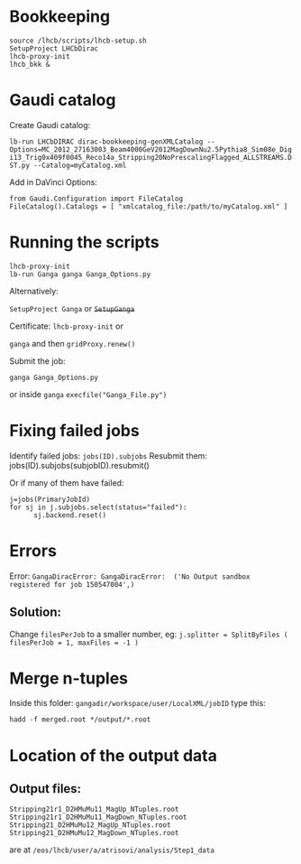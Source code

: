# Bookkeeping

```
source /lhcb/scripts/lhcb-setup.sh
SetupProject LHCbDirac 
lhcb-proxy-init 
lhcb_bkk &
```

# Gaudi catalog

Create Gaudi catalog:

```lb-run LHCbDIRAC dirac-bookkeeping-genXMLCatalog --Options=MC_2012_27163003_Beam4000GeV2012MagDownNu2.5Pythia8_Sim08e_Digi13_Trig0x409f0045_Reco14a_Stripping20NoPrescalingFlagged_ALLSTREAMS.DST.py --Catalog=myCatalog.xml```

Add in DaVinci Options:

```
from Gaudi.Configuration import FileCatalog
FileCatalog().Catalogs = [ "xmlcatalog_file:/path/to/myCatalog.xml" ]
```

# Running the scripts

```
lhcb-proxy-init
lb-run Ganga ganga Ganga_Options.py
```

Alternatively:

`SetupProject Ganga` or ~~`SetupGanga`~~

Certificate: 
`lhcb-proxy-init` or

`ganga` and then
`gridProxy.renew()`

Submit the job:
```
ganga Ganga_Options.py
```
or inside `ganga`
`execfile("Ganga_File.py")`

# Fixing failed jobs

Identify failed jobs: `jobs(ID).subjobs`
Resubmit them: jobs(ID).subjobs(subjobID).resubmit()

Or if many of them have failed:

```
j=jobs(PrimaryJobId)
for sj in j.subjobs.select(status="failed"):
      sj.backend.reset()
```

# Errors

Error: `GangaDiracError: GangaDiracError:  ('No Output sandbox registered for job 150547004',)`
## Solution:
Change `filesPerJob` to a smaller number, eg:
`j.splitter = SplitByFiles ( filesPerJob = 1, maxFiles = -1 )`

# Merge n-tuples

Inside this folder: `gangadir/workspace/user/LocalXML/jobID` type this:
```
hadd -f merged.root */output/*.root
```

# Location of the output data

## Output files:
```
Stripping21r1_D2HMuMu11_MagUp_NTuples.root
Stripping21r1_D2HMuMu11_MagDown_NTuples.root
Stripping21_D2HMuMu12_MagUp_NTuples.root
Stripping21_D2HMuMu12_MagDown_NTuples.root
```
are at `/eos/lhcb/user/a/atrisovi/analysis/Step1_data`
